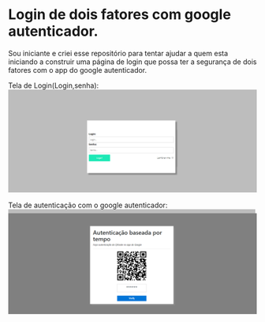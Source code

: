 # Login de dois fatores com google autenticador.
Sou iniciante e criei esse repositório para tentar ajudar a quem esta iniciando a construir uma página de login  que possa ter a segurança de dois fatores com o app do google autenticador.

Tela de Login(Login,senha):
![Tela de inserção de dados(Login,Senha](https://github.com/RenatoPeres100/login-dois-fatores/blob/master/login.png)

Tela de autenticação com o google autenticador:
![Tela de autenticação de código com o Google Autenticador](https://github.com/RenatoPeres100/login-dois-fatores/blob/master/autentica%C3%A7%C3%A3o.png)

